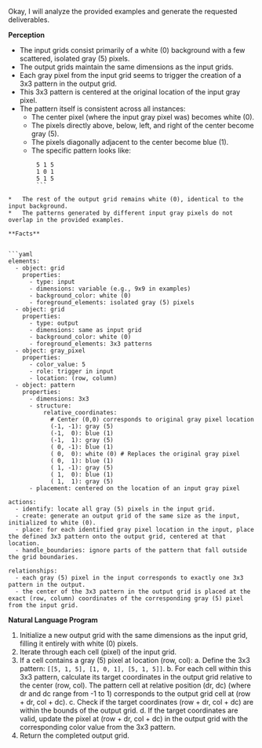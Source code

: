 Okay, I will analyze the provided examples and generate the requested deliverables.

**Perception**

*   The input grids consist primarily of a white (0) background with a few scattered, isolated gray (5) pixels.
*   The output grids maintain the same dimensions as the input grids.
*   Each gray pixel from the input grid seems to trigger the creation of a 3x3 pattern in the output grid.
*   This 3x3 pattern is centered at the original location of the input gray pixel.
*   The pattern itself is consistent across all instances:
    *   The center pixel (where the input gray pixel was) becomes white (0).
    *   The pixels directly above, below, left, and right of the center become gray (5).
    *   The pixels diagonally adjacent to the center become blue (1).
    *   The specific pattern looks like:
        
```
        5 1 5
        1 0 1
        5 1 5
        ```

*   The rest of the output grid remains white (0), identical to the input background.
*   The patterns generated by different input gray pixels do not overlap in the provided examples.

**Facts**


```yaml
elements:
  - object: grid
    properties:
      - type: input
      - dimensions: variable (e.g., 9x9 in examples)
      - background_color: white (0)
      - foreground_elements: isolated gray (5) pixels
  - object: grid
    properties:
      - type: output
      - dimensions: same as input grid
      - background_color: white (0)
      - foreground_elements: 3x3 patterns
  - object: gray_pixel
    properties:
      - color_value: 5
      - role: trigger in input
      - location: (row, column)
  - object: pattern
    properties:
      - dimensions: 3x3
      - structure:
          relative_coordinates:
            # Center (0,0) corresponds to original gray pixel location
            (-1, -1): gray (5)
            (-1,  0): blue (1)
            (-1,  1): gray (5)
            ( 0, -1): blue (1)
            ( 0,  0): white (0) # Replaces the original gray pixel
            ( 0,  1): blue (1)
            ( 1, -1): gray (5)
            ( 1,  0): blue (1)
            ( 1,  1): gray (5)
      - placement: centered on the location of an input gray pixel

actions:
  - identify: locate all gray (5) pixels in the input grid.
  - create: generate an output grid of the same size as the input, initialized to white (0).
  - place: for each identified gray pixel location in the input, place the defined 3x3 pattern onto the output grid, centered at that location.
  - handle_boundaries: ignore parts of the pattern that fall outside the grid boundaries.

relationships:
  - each gray (5) pixel in the input corresponds to exactly one 3x3 pattern in the output.
  - the center of the 3x3 pattern in the output grid is placed at the exact (row, column) coordinates of the corresponding gray (5) pixel from the input grid.
```


**Natural Language Program**

1.  Initialize a new output grid with the same dimensions as the input grid, filling it entirely with white (0) pixels.
2.  Iterate through each cell (pixel) of the input grid.
3.  If a cell contains a gray (5) pixel at location (row, col):
    a.  Define the 3x3 pattern: `[[5, 1, 5], [1, 0, 1], [5, 1, 5]]`.
    b.  For each cell within this 3x3 pattern, calculate its target coordinates in the output grid relative to the center (row, col). The pattern cell at relative position (dr, dc) (where dr and dc range from -1 to 1) corresponds to the output grid cell at (row + dr, col + dc).
    c.  Check if the target coordinates (row + dr, col + dc) are within the bounds of the output grid.
    d.  If the target coordinates are valid, update the pixel at (row + dr, col + dc) in the output grid with the corresponding color value from the 3x3 pattern.
4.  Return the completed output grid.